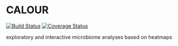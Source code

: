 CALOUR
======

[![Build Status](https://travis-ci.org/amnona/calour.png?branch=master)](https://travis-ci.org/amnona/calour)
[![Coverage Status](https://coveralls.io/repos/github/amnona/calour/badge.svg?branch=master)](https://coveralls.io/github/amnona/calour?branch=master)

exploratory and interactive microbiome analyses based on heatmaps
